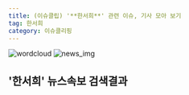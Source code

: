 ```yaml
---
title: (이슈클립) '**한서희**' 관련 이슈, 기사 모아 보기
tag: 한서희
category: 이슈클리핑
---
```

![wordcloud](https://s3.ap-northeast-2.amazonaws.com/lyrics101-wordcloud/2018-09-19-1537316112.png)
![news_img](https://user-images.githubusercontent.com/42597476/44507050-1206f400-a6e4-11e8-8d98-7ffbfebb353f.png)
## **'**한서희**'** 뉴스속보 검색결과


